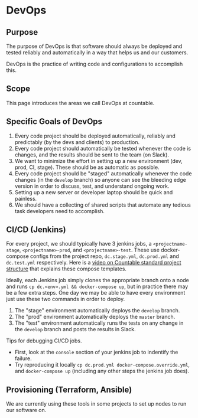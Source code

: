 # DevOps

## Purpose

The purpose of DevOps is that software should always be deployed and tested reliably and automatically in a way that helps us and our customers.

DevOps is the practice of writing code and configurations to accomplish this.

## Scope

This page introduces the areas we call DevOps at countable.

## Specific Goals of DevOps

1. Every code project should be deployed automatically, reliably and predictably (by the devs and clients) to production.
1. Every code project should automatically be tested whenever the code is changes, and the results should be sent to the team (on Slack).
1. We want to minimize the effort in setting up a new environment (dev, prod, CI, stage). These should be as automatic as possible.
1. Every code project should be "staged" automatically whenever the code changes (in the `develop` branch) so anyone can see the bleeding edge version in order to discuss, test, and understand ongoing work.
1. Setting up a new server or developer laptop should be quick and painless.
1. We should have a collecting of shared scripts that automate any tedious task developers need to accomplish.

## CI/CD (Jenkins)

For every project, we should typically have 3 jenkins jobs, a `<projectname-stage`, `<projectname>-prod`, and `<projectname>-test`. These use docker-compose configs from the project repo, `dc.stage.yml`, `dc.prod.yml` and `dc.test.yml` respectively. Here is a [video on Countable standard project structure](https://www.youtube.com/watch?v=8ms2YQtURXM) that explains these compose templates.

Ideally, each Jenkins job simply clones the appropriate branch onto a node and runs `cp dc.<env>.yml && docker-compose up`, but in practice there may be a few extra steps. One day we may be able to have every environment just use these two commands in order to deploy.

1. The "stage" environment automatically deploys the `develop` branch.
1. The "prod" environment automatically deploys the `master` branch.
1. The "test" environment automatically runs the tests on any change in the `develop` branch and posts the results in Slack.

Tips for debugging CI/CD jobs.
  * First, look at the `console` section of your jenkins job to indentify the failure.
  * Try reproducing it locally `cp dc.prod.yml docker-compose.override.yml`, and `docker-compose up` (including any other steps the jenkins job does).

## Provisioning (Terraform, Ansible)

We are currently using these tools in some projects to set up nodes to run our software on.
